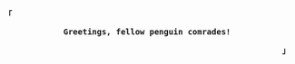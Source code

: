 <div align="justify">

<!-- Profile -->
<p align="left"><strong><samp>「</samp></strong></p>
  <p align="center">
    <samp>
      <b>
      Greetings, fellow penguin comrades!
      </b>    
    </samp>
  </p>
<p align="right"><strong><samp>」</samp></strong></p>
